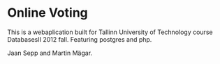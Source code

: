 Online Voting
============

This is a webaplication built for Tallinn University of Technology course DatabasesII 2012 fall.
Featuring postgres and php.

Jaan Sepp and Martin Mägar.
